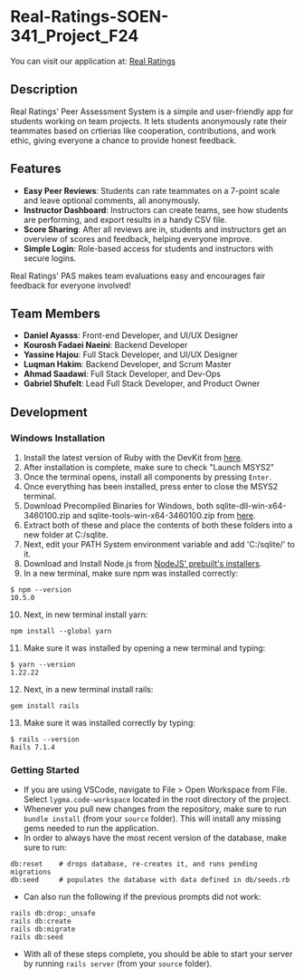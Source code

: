 # Real-Ratings-SOEN-341_Project_F24

You can visit our application at: [Real Ratings](https://real-ratings-4284932aefb1.herokuapp.com/)

## Description

Real Ratings' Peer Assessment System is a simple and user-friendly app for students working on team projects. It lets students anonymously rate their teammates based on crtierias like cooperation, contributions, and work ethic, giving everyone a chance to provide honest feedback.

## Features

- **Easy Peer Reviews**: Students can rate teammates on a 7-point scale and leave optional comments, all anonymously.
- **Instructor Dashboard**: Instructors can create teams, see how students are performing, and export results in a handy CSV file.
- **Score Sharing**: After all reviews are in, students and instructors get an overview of scores and feedback, helping everyone improve.
- **Simple Login**: Role-based access for students and instructors with secure logins.

Real Ratings' PAS makes team evaluations easy and encourages fair feedback for everyone involved!

## Team Members

- **Daniel Ayasss**: Front-end Developer, and UI/UX Designer
- **Kourosh Fadaei Naeini**: Backend Developer
- **Yassine Hajou**: Full Stack Developer, and UI/UX Designer
- **Luqman Hakim**: Backend Developer, and Scrum Master
- **Ahmad Saadawi**: Full Stack Developer, and Dev-Ops
- **Gabriel Shufelt**: Lead Full Stack Developer, and Product Owner

## Development

### Windows Installation

1. Install the latest version of Ruby with the DevKit from [here](https://rubyinstaller.org/downloads/).
2. After installation is complete, make sure to check "Launch MSYS2"
3. Once the terminal opens, install all components by pressing `Enter`.
4. Once everything has been installed, press enter to close the MSYS2 terminal.
5. Download Precompiled Binaries for Windows, both sqlite-dll-win-x64-3460100.zip and sqlite-tools-win-x64-3460100.zip from [here](https://www.sqlite.org/download.html).
6. Extract both of these and place the contents of both these folders into a new folder at C:/sqlite.
7. Next, edit your PATH System environment variable and add 'C:/sqlite/' to it.
8. Download and Install Node.js from [NodeJS' prebuilt's installers](https://nodejs.org/en/download/prebuilt-installer/current).
9. In a new terminal, make sure npm was installed correctly:

```
$ npm --version
10.5.0
```

10. Next, in new terminal install yarn:

```
npm install --global yarn
```

11. Make sure it was installed by opening a new terminal and typing:

```
$ yarn --version
1.22.22
```

12. Next, in a new terminal install rails:

```
gem install rails
```

13. Make sure it was installed correctly by typing:

```
$ rails --version
Rails 7.1.4
```

### Getting Started

- If you are using VSCode, navigate to File > Open Workspace from File. Select `lygma.code-workspace` located in the root directory of the project.
- Whenever you pull new changes from the repository, make sure to run `bundle install` (from your `source` folder). This will install any missing gems needed to run the application.
- In order to always have the most recent version of the database, make sure to run:

```
db:reset    # drops database, re-creates it, and runs pending migrations
db:seed     # populates the database with data defined in db/seeds.rb
```

- Can also run the following if the previous prompts did not work:

```
rails db:drop:_unsafe
rails db:create
rails db:migrate
rails db:seed
```

- With all of these steps complete, you should be able to start your server by running `rails server` (from your `source` folder).
